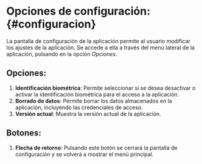 # Opciones de configuración: {#configuracion}

La pantalla de configuración de la aplicación permite al usuario modificar los ajustes de la aplicación. Se accede a ella a través del menú lateral de la aplicación, pulsando en la opción *Opciones*.


## Opciones:
1. **Identificación biométrica**: Permite seleccionar si se desea desactivar o activar la identificación biométrica para el acceso a la aplicación.
2. **Borrado de datos**: Permite borrar los datos almacenados en la aplicación, incluyendo las credenciales de acceso.
3. **Versión actual**: Muestra la versión actual de la aplicación.

## Botones:
1. **Flecha de retorno**: Pulsando este botón se cerrará la pantalla de configuración y se volverá a mostrar el menú principal.